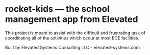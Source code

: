 # rocket-kids — the school management app from Elevated

This project is meant to assist with the difficult and frustrating task of coordinating all of the activities which
occur at most ECE facilities.

Built by Elevated Systems Consulting LLC - elevated-systems.com